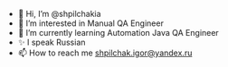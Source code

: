 - 👋 Hi, I’m @shpilchakia
- 👀 I’m interested in Manual QA Engineer
- 🌱 I’m currently learning Automation Java QA Engineer
- ✨ I speak Russian
- 📫 How to reach me shpilchak.igor@yandex.ru

<!---
shpilchakia/shpilchakia is a ✨ special ✨ repository because its `README.md` (this file) appears on your GitHub profile.
You can click the Preview link to take a look at your changes.
--->
